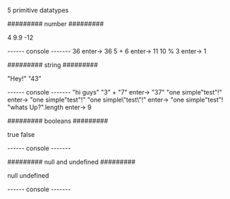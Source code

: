 5 primitive datatypes

######### number #########

4
9.9
-12

------ console -------
36 			enter-> 36
5 + 6 		enter-> 11
10 % 3		enter-> 1

######### string #########

"Hey!"
"43"

------ console -------
"hi guys"
"3" + "7" 					enter-> "37"
"one simple\"test\"!"		enter-> "one simple"test"!"
"one simple\\\"test\\\"!" 	enter-> "one simple\"test\"!
"whats Up?".length		 	enter-> 9


######### booleans #########

true
false

------ console -------

######### null and undefined #########

null
undefined

------ console -------

